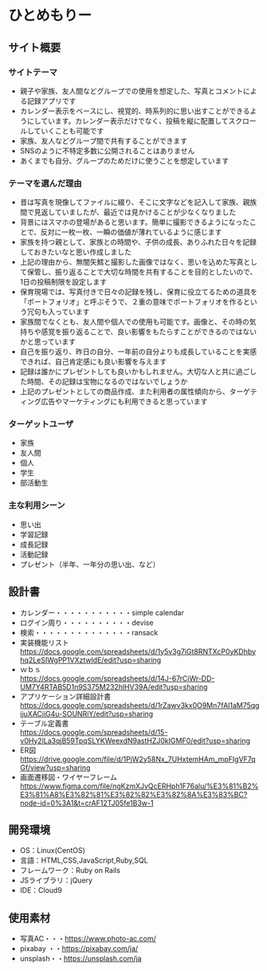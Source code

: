 # ひとめもりー

## サイト概要

### サイトテーマ
* 親子や家族、友人間などグループでの使用を想定した、写真とコメントによる記録アプリです
* カレンダー表示をベースにし、視覚的、時系列的に思い出すことができるようにしています。カレンダー表示だけでなく、投稿を縦に配置してスクロールしていくことも可能です
* 家族、友人などグループ間で共有することができます
* SNSのように不特定多数に公開されることはありません
* あくまでも自分、グループのためだけに使うことを想定しています

### テーマを選んだ理由
* 昔は写真を現像してファイルに綴り、そこに文字などを記入して家族、親族間で見返していましたが、最近では見かけることが少なくなりました
* 背景にはスマホの登場があると思います。簡単に撮影できるようになったことで、反対に一枚一枚、一瞬の価値が薄れているように感じます
* 家族を持つ親として、家族との時間や、子供の成長、ありふれた日々を記録しておきたいなと思い作成しました
* 上記の理由から、無闇矢鱈と撮影した画像ではなく、思いを込めた写真として保管し、振り返ることで大切な時間を共有することを目的としたいので、1日の投稿制限を設定します
* 保育現場では、写真付きで日々の記録を残し、保育に役立てるための道具を「ポートフォリオ」と呼ぶそうで、２重の意味でポートフォリオを作るという冗句も入っています
* 家族間でなくとも、友人間や個人での使用も可能です。画像と、その時の気持ちや感覚を振り返ることで、良い影響をもたらすことができるのではないかと思っています
* 自己を振り返り、昨日の自分、一年前の自分よりも成長していることを実感できれば、自己肯定感にも良い影響を与えます
* 記録は誰かにプレゼントしても良いかもしれません。大切な人と共に過ごした時間、その記録は宝物になるのではないでしょうか
* 上記のプレゼントとしての商品作成、また利用者の属性傾向から、ターゲティング広告やマーケティングにも利用できると思っています

### ターゲットユーザ
* 家族
* 友人間
* 個人
* 学生
* 部活動生

### 主な利用シーン
* 思い出
* 学習記録
* 成長記録
* 活動記録
* プレゼント（半年、一年分の思い出、など）

## 設計書
* カレンダー・・・・・・・・・・・simple calendar
* ログイン周り・・・・・・・・・・devise
* 検索・・・・・・・・・・・・・・ransack
* 実装機能リスト<br>https://docs.google.com/spreadsheets/d/1y5v3g7iGt8RNTXcP0yKDhbyhq2LeSIWgPP1VXztwldE/edit?usp=sharing
* ｗｂｓ<br>https://docs.google.com/spreadsheets/d/14J-67rCiWr-DD-UM7Y4RTAB5D1n9S375M232hlHV39A/edit?usp=sharing
* アプリケーション詳細設計書<br>https://docs.google.com/spreadsheets/d/1rZawv3kx0O9Mn7fAl1aM75qgijuXACiiG4u-SOUNRiY/edit?usp=sharing
* テーブル定義書<br>https://docs.google.com/spreadsheets/d/15-v0Hy2lLa3qjB59TpqSLYKWeexdN9astHZJ0kIGMF0/edit?usp=sharing
* ER図<br>https://drive.google.com/file/d/1PjW2y58Nx_7UHxtemHAm_mpFIgVF7qGf/view?usp=sharing
* 画面遷移図・ワイヤーフレーム<br>https://www.figma.com/file/ngKzmXJvQcERHph1F76alu/%E3%81%B2%E3%81%A8%E3%82%81%E3%82%82%E3%82%8A%E3%83%BC?node-id=0%3A1&t=crAF12TJ05fe1B3w-1

## 開発環境
- OS：Linux(CentOS)
- 言語：HTML,CSS,JavaScript,Ruby,SQL
- フレームワーク：Ruby on Rails
- JSライブラリ：jQuery
- IDE：Cloud9

## 使用素材
- 写真AC・・・https://www.photo-ac.com/
- pixabay ・・https://pixabay.com/ja/
- unsplash・・https://unsplash.com/ja
